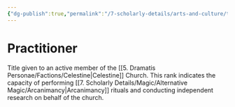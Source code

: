 ```yaml
---
{"dg-publish":true,"permalink":"/7-scholarly-details/arts-and-culture/titles/practitioner/"}
---
```


# Practitioner

Title given to an active member of the [[5. Dramatis Personae/Factions/Celestine\|Celestine]] Church. This rank indicates the capacity of performing [[7. Scholarly Details/Magic/Alternative Magic/Arcanimancy\|Arcanimancy]] rituals and conducting independent research on behalf of the church. 